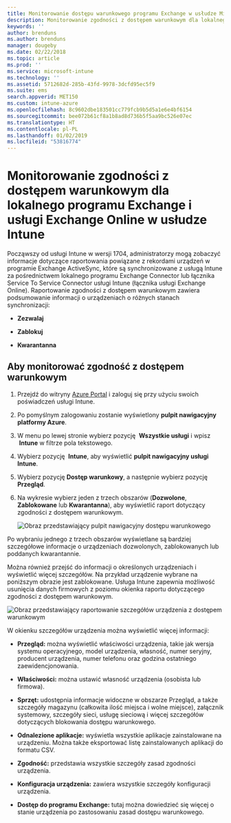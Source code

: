 ```yaml
---
title: Monitorowanie dostępu warunkowego programu Exchange w usłudze Microsoft Intune | Microsoft Intune
description: Monitorowanie zgodności z dostępem warunkowym dla lokalnego programu Exchange i usługi Exchange Online za pośrednictwem witryny Azure Portal usługi Intune.
keywords: ''
author: brenduns
ms.author: brenduns
manager: dougeby
ms.date: 02/22/2018
ms.topic: article
ms.prod: ''
ms.service: microsoft-intune
ms.technology: ''
ms.assetid: 5712682d-285b-43fd-9978-3dcfd95ec5f9
ms.suite: ems
search.appverid: MET150
ms.custom: intune-azure
ms.openlocfilehash: 8c9602dbe183501cc779fcb9b5d5a1e6e4bf6154
ms.sourcegitcommit: bee072b61cf8a1b8ad8d736b5f5aa9bc526e07ec
ms.translationtype: HT
ms.contentlocale: pl-PL
ms.lasthandoff: 01/02/2019
ms.locfileid: "53816774"
---
```

# <a name="monitor-conditional-access-compliance-for-on-premises-exchange-and-exchange-online-in-intune"></a>Monitorowanie zgodności z dostępem warunkowym dla lokalnego programu Exchange i usługi Exchange Online w usłudze Intune

Począwszy od usługi Intune w wersji 1704, administratorzy mogą zobaczyć informacje dotyczące raportowania powiązane z rekordami urządzeń w programie Exchange ActiveSync, które są synchronizowane z usługą Intune za pośrednictwem lokalnego programu Exchange Connector lub łącznika Service To Service Connector usługi Intune (łącznika usługi Exchange Online). Raportowanie zgodności z dostępem warunkowym zawiera podsumowanie informacji o urządzeniach o różnych stanach synchronizacji:

-   **Zezwalaj**

-   **Zablokuj**

-   **Kwarantanna**

## <a name="to-monitor-conditional-access-compliance"></a>Aby monitorować zgodność z dostępem warunkowym

1.  Przejdź do witryny [Azure Portal](https://portal.azure.com/) i zaloguj się przy użyciu swoich poświadczeń usługi Intune.

2.  Po pomyślnym zalogowaniu zostanie wyświetlony **pulpit nawigacyjny platformy Azure**.

3.  W menu po lewej stronie wybierz pozycję  **Wszystkie usługi** i wpisz  **Intune** w filtrze pola tekstowego.

4.  Wybierz pozycję  **Intune**, aby wyświetlić **pulpit nawigacyjny usługi Intune**.

5.  Wybierz pozycję **Dostęp warunkowy**, a następnie wybierz pozycję **Przegląd**.

6.  Na wykresie wybierz jeden z trzech obszarów (**Dozwolone**, **Zablokowane** lub **Kwarantanna**), aby wyświetlić raport dotyczący zgodności z dostępem warunkowym.

    ![Obraz przedstawiający pulpit nawigacyjny dostępu warunkowego](./media/CA-reporting-intune-1.png)

Po wybraniu jednego z trzech obszarów wyświetlane są bardziej szczegółowe informacje o urządzeniach dozwolonych, zablokowanych lub poddanych kwarantannie.

Można również przejść do informacji o określonych urządzeniach i wyświetlić więcej szczegółów. Na przykład urządzenie wybrane na poniższym obrazie jest zablokowane. Usługa Intune zapewnia możliwość usunięcia danych firmowych z poziomu okienka raportu dotyczącego zgodności z dostępem warunkowym.

![Obraz przedstawiający raportowanie szczegółów urządzenia z dostępem warunkowym](./media/CA-reporting-intune-3.png)

W okienku szczegółów urządzenia można wyświetlić więcej informacji:

-   **Przegląd:** można wyświetlić właściwości urządzenia, takie jak wersja systemu operacyjnego, model urządzenia, własność, numer seryjny, producent urządzenia, numer telefonu oraz godzina ostatniego zaewidencjonowania.

-   **Właściwości:** można ustawić własność urządzenia (osobista lub firmowa).

-   **Sprzęt:** udostępnia informacje widoczne w obszarze Przegląd, a także szczegóły magazynu (całkowita ilość miejsca i wolne miejsce), załącznik systemowy, szczegóły sieci, usługę sieciową i więcej szczegółów dotyczących blokowania dostępu warunkowego.

-   **Odnalezione aplikacje:** wyświetla wszystkie aplikacje zainstalowane na urządzeniu. Można także eksportować listę zainstalowanych aplikacji do formatu CSV.

-   **Zgodność:** przedstawia wszystkie szczegóły zasad zgodności urządzenia.

-   **Konfiguracja urządzenia:** zawiera wszystkie szczegóły konfiguracji urządzenia.

-   **Dostęp do programu Exchange:** tutaj można dowiedzieć się więcej o stanie urządzenia po zastosowaniu zasad dostępu warunkowego.
